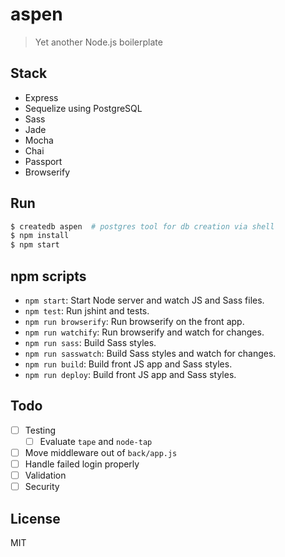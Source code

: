 # aspen

> Yet another Node.js boilerplate

## Stack

* Express
* Sequelize using PostgreSQL
* Sass
* Jade
* Mocha
* Chai
* Passport
* Browserify

## Run

```sh
$ createdb aspen  # postgres tool for db creation via shell
$ npm install
$ npm start
```

## npm scripts

* `npm start`: Start Node server and watch JS and Sass files.
* `npm test`: Run jshint and tests.
* `npm run browserify`: Run browserify on the front app.
* `npm run watchify`: Run browserify and watch for changes.
* `npm run sass`: Build Sass styles.
* `npm run sasswatch`: Build Sass styles and watch for changes.
* `npm run build`: Build front JS app and Sass styles.
* `npm run deploy`: Build front JS app and Sass styles.

## Todo

- [ ] Testing
  - [ ] Evaluate `tape` and `node-tap`
- [ ] Move middleware out of `back/app.js`
- [ ] Handle failed login properly
- [ ] Validation
- [ ] Security

## License

MIT
